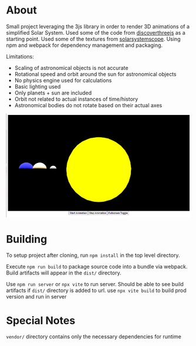 
# About

Small project leveraging the 3js library in order to render 3D animations of a simplified Solar System. Used some of the code from [discoverthreejs](https://discoverthreejs.com/) as a starting point. Used some of the textures from [solarsystemscope](https://www.solarsystemscope.com/textures/). Using npm and webpack for dependency management and packaging.

Limitations:
- Scaling of astronomical objects is not accurate
- Rotational speed and orbit around the sun for astronomical objects
- No physics engine used for calculations
- Basic lighting used
- Only planets + sun are included
- Orbit not related to actual instances of time/history
- Astronomical bodies do not rotate based on their actual axes

![Image of project](project_render.png)

# Building
To setup project after cloning, run `npm install` in the top level directory.

Execute `npm run build` to package source code into a bundle via webpack. Build artifacts
will appear in the `dist/` directory.

Use `npm run server` or `npx vite` to run server. Should be able to see build artifacts if `dist/` directory is added to url.
use `npx vite build` to build prod version and run in server

# Special Notes
`vendor/` directory contains only the necessary dependencies for runtime